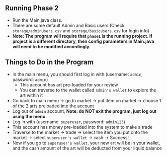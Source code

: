 ## Running Phase 2

- Run the Main.java class.
- There are some default Admin and Basic users (Check `storage/adminUsers.csv` and `storage/basicUsers.csv` for login info)
- **Note: The program will require that `phase1` is the running project. If project is a different directory, then config parameters in Main.java will need to be modified accordingly.**


## Things to Do in the Program
- In the main menu, you should first log in with (username: `admin`, password: `admin`)
  - This account has art pre-loaded for your review
  - You can traverse to the wallet called `admin's wallet` to explore the art within it
- Go back to main menu -> go to market -> put item on market -> choose  1 of the 2 arts preloaded into the account
- Log out of `admin` account, **Note: do NOT exit the program, just log out using the menu**
- Log in with (username: `superuser`, password: `admin123`)
- This account has money pre-loaded into the system to make a trade
- Traverse to the market -> trade -> select the item you put onto the market -> select `superuser's wallet` -> cash -> Success!
- Now if you go to `superuser's wallet`, your new art will be in your wallet, and the cash amount of the art will be deducted from your liquid balance



